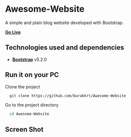 # Awesome-Website

A simple and plain blog website developed with Bootstrap.

[**Go Live**](https://burakkrt.github.io/Awesome-Website/)

## Technologies used and dependencies

- [**Bootstrap**](https://getbootstrap.com) v5.2.0

## Run it on your PC

Clone the project

```bash
  git clone https://github.com/burakkrt/Awesome-Website
```

Go to the project directory

```bash
  cd Awesome-Website
```

## Screen Shot
